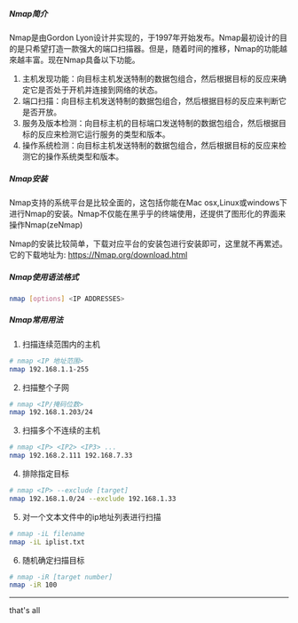 ##### Nmap简介

Nmap是由Gordon Lyon设计并实现的，于1997年开始发布。Nmap最初设计的目的是只希望打造一款强大的端口扫描器。但是，随着时间的推移，Nmap的功能越來越丰富。现在Nmap具备以下功能。

1. 主机发现功能：向目标主机发送特制的数据包组合，然后根据目标的反应来确定它是否处于开机并连接到网络的状态。
2. 端口扫描：向目标主机发送特制的数据包组合，然后根据目标的反应来判断它是否开放。
3. 服务及版本检测：向目标主机的目标端口发送特制的数据包组合，然后根据目标的反应来检测它运行服务的类型和版本。
4. 操作系统检测：向目标主机发送特制的数据包组合，然后根据目标的反应来检测它的操作系统类型和版本。

##### Nmap安装

Nmap支持的系统平台是比较全面的，这包括你能在Mac osx,Linux或windows下进行Nmap的安装。Nmap不仅能在黑乎乎的终端使用，还提供了图形化的界面来操作Nmap(zeNmap)

Nmap的安装比较简单，下载对应平台的安装包进行安装即可，这里就不再累述。它的下载地址为: https://Nmap.org/download.html

##### Nmap使用语法格式

```bash
nmap [options] <IP ADDRESSES>
```

##### Nmap常用用法

1. 扫描连续范围内的主机

```bash
# nmap <IP 地址范围>
nmap 192.168.1.1-255
```

2. 扫描整个子网

```bash
# nmap <IP/掩码位数>
nmap 192.168.1.203/24
```

3. 扫描多个不连续的主机

```bash
# nmap <IP> <IP2> <IP3> ...
nmap 192.168.2.111 192.168.7.33
```

4. 排除指定目标

```bash
# nmap <IP> --exclude [target]
nmap 192.168.1.0/24 --exclude 192.168.1.33
```

5. 对一个文本文件中的ip地址列表进行扫描

```bash
# nmap -iL filename
nmap -iL iplist.txt
```

6. 随机确定扫描目标

```bash
# nmap -iR [target number]
nmap -iR 100
```





---

that's all